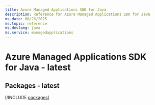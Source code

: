 ```yaml
---
title: Azure Managed Applications SDK for Java
description: Reference for Azure Managed Applications SDK for Java
ms.date: 08/26/2025
ms.topic: reference
ms.devlang: java
ms.service: managedapplications
---
```

# Azure Managed Applications SDK for Java - latest
## Packages - latest
[!INCLUDE [packages](managed-applications-index.md)]